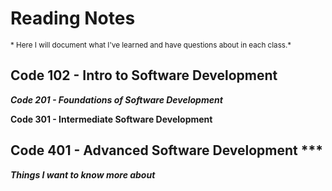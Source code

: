 # Reading Notes
<sub> * Here I will document what I've learned and have questions about in each class.* </sub>

## Code 102 - Intro to Software Development 

***Code 201 - Foundations of Software Development***

**Code 301 - Intermediate Software Development**

## Code 401 - Advanced Software Development ***

***Things I want to know more about***
